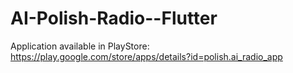 # AI-Polish-Radio--Flutter

Application available in PlayStore:
https://play.google.com/store/apps/details?id=polish.ai_radio_app
